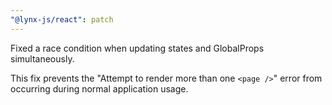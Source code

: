 ```yaml
---
"@lynx-js/react": patch
---
```


Fixed a race condition when updating states and GlobalProps simultaneously.

This fix prevents the "Attempt to render more than one `<page />`" error from occurring during normal application usage.
